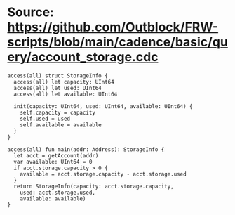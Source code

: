 # Source: https://github.com/Outblock/FRW-scripts/blob/main/cadence/basic/query/account_storage.cdc

```
access(all) struct StorageInfo {
  access(all) let capacity: UInt64
  access(all) let used: UInt64
  access(all) let available: UInt64

  init(capacity: UInt64, used: UInt64, available: UInt64) {
    self.capacity = capacity
    self.used = used
    self.available = available
  }
}

access(all) fun main(addr: Address): StorageInfo {
  let acct = getAccount(addr)
  var available: UInt64 = 0
  if acct.storage.capacity > 0 {
    available = acct.storage.capacity - acct.storage.used
  }
  return StorageInfo(capacity: acct.storage.capacity,
    used: acct.storage.used,
    available: available)
}
```